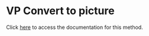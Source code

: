 <!---->
# VP Convert to picture

Click [here](https://developer.4d.com/docs/ViewPro/method-list#vp-convert-to-picture) to access the documentation for this method.

